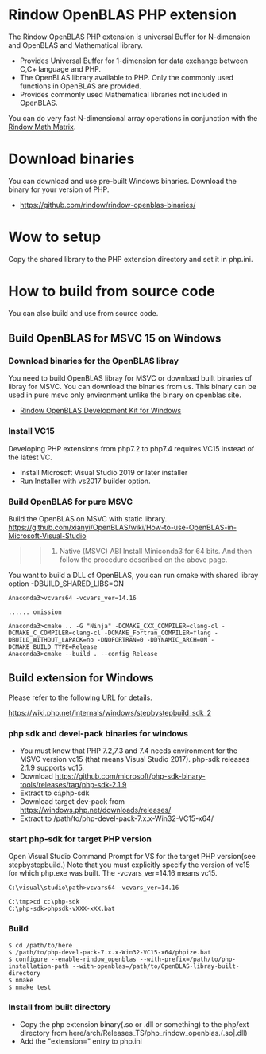 Rindow OpenBLAS PHP extension
=============================
The Rindow OpenBLAS PHP extension is universal Buffer for N-dimension and OpenBLAS and Mathematical library.

- Provides Universal Buffer for 1-dimension for data exchange between C,C+ language and PHP.
- The OpenBLAS library available to PHP. Only the commonly used functions in OpenBLAS are provided.
- Provides commonly used Mathematical libraries not included in OpenBLAS.

You can do very fast N-dimensional array operations in conjunction with the [Rindow Math Matrix](https://github.com/rindow/rindow-math-matrix).


Download binaries
=================
You can download and use pre-built Windows binaries.
Download the binary for your version of PHP.

- https://github.com/rindow/rindow-openblas-binaries/


Wow to setup
============

Copy the shared library to the PHP extension directory and set it in php.ini.


How to build from source code
=============================
You can also build and use from source code.


Build OpenBLAS for MSVC 15 on Windows
-------------------------------------

### Download binaries for the OpenBLAS libray
You need to build OpenBLAS libray for MSVC or download built binaries of libray for MSVC.
You can download the binaries from us.
This binary can be used in pure msvc only environment unlike the binary on openblas site.

- [Rindow OpenBLAS Development Kit for Windows](https://github.com/rindow/rindow-openblas-binaries/devel/windows)

### Install VC15
Developing PHP extensions from php7.2 to php7.4 requires VC15 instead of the latest VC.

- Install Microsoft Visual Studio 2019 or later installer
- Run Installer with vs2017 builder option.

### Build OpenBLAS for pure MSVC
Build the OpenBLAS on MSVC with static library.
https://github.com/xianyi/OpenBLAS/wiki/How-to-use-OpenBLAS-in-Microsoft-Visual-Studio
>> 1. Native (MSVC) ABI
>> Install Miniconda3 for 64 bits. And then follow the procedure described on the above page.

You want to build a DLL of OpenBLAS, you can run cmake with shared libray option -DBUILD_SHARED_LIBS=ON

```shell
Anaconda3>vcvars64 -vcvars_ver=14.16

...... omission

Anaconda3>cmake .. -G "Ninja" -DCMAKE_CXX_COMPILER=clang-cl -DCMAKE_C_COMPILER=clang-cl -DCMAKE_Fortran_COMPILER=flang -DBUILD_WITHOUT_LAPACK=no -DNOFORTRAN=0 -DDYNAMIC_ARCH=ON -DCMAKE_BUILD_TYPE=Release
Anaconda3>cmake --build . --config Release
```


Build extension for Windows
---------------------------

Please refer to the following URL for details.

https://wiki.php.net/internals/windows/stepbystepbuild_sdk_2

### php sdk and devel-pack binaries for windows

- You must know that PHP 7.2,7.3 and 7.4 needs environment for the MSVC version vc15 (that means Visual Studio 2017). php-sdk releases 2.1.9 supports vc15.
- Download https://github.com/microsoft/php-sdk-binary-tools/releases/tag/php-sdk-2.1.9
- Extract to c:\php-sdk
- Download target dev-pack from https://windows.php.net/downloads/releases/
- Extract to /path/to/php-devel-pack-7.x.x-Win32-VC15-x64/

### start php-sdk for target PHP version

Open Visual Studio Command Prompt for VS for the target PHP version(see stepbystepbuild.)
Note that you must explicitly specify the version of vc15 for which php.exe was built.
The -vcvars_ver=14.16 means vc15.

```shell
C:\visual\studio\path>vcvars64 -vcvars_ver=14.16

C:\tmp>cd c:\php-sdk
C:\php-sdk>phpsdk-vXXX-xXX.bat
```

### Build

```shell
$ cd /path/to/here
$ /path/to/php-devel-pack-7.x.x-Win32-VC15-x64/phpize.bat
$ configure --enable-rindow_openblas --with-prefix=/path/to/php-installation-path --with-openblas=/path/to/OpenBLAS-libray-built-directory
$ nmake
$ nmake test
```

### Install from built directory

- Copy the php extension binary(.so or .dll or something) to the php/ext directory from here/arch/Releases_TS/php_rindow_openblas.(.so|.dll)
- Add the "extension=" entry to php.ini
